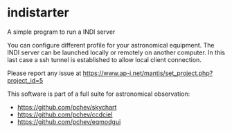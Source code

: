 # indistarter
A simple program to run a INDI server

You can configure different profile for your astronomical equipment.
The INDI server can be launched locally or remotely on another computer. In this last case a ssh tunnel is established to allow local client connection.

Please report any issue at https://www.ap-i.net/mantis/set_project.php?project_id=5

This software is part of a full suite for astronomical observation:
- https://github.com/pchev/skychart
- https://github.com/pchev/ccdciel
- https://github.com/pchev/eqmodgui

